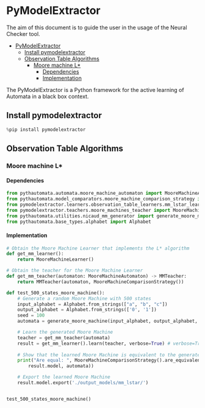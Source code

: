 # PyModelExtractor <!-- TOC ignore:true -->

The aim of this document is to guide the user in the usage of the Neural Checker tool.

<!-- TOC -->

- [PyModelExtractor](#pymodelextractor)
    - [Install pymodelextractor](#install-pymodelextractor)
    - [Observation Table Algorithms](#observation-table-algorithms)
        - [Moore machine L*](#moore-machine-l)
            - [Dependencies](#dependencies)
            - [Implementation](#implementation)

<!-- /TOC -->

The PyModelExtractor is a Python framework for the active learning of Automata in a black box context.

## Install pymodelextractor

```python
%pip install pymodelextractor
```

## Observation Table Algorithms

### Moore machine L*

#### Dependencies

```python
from pythautomata.automata.moore_machine_automaton import MooreMachineAutomaton
from pythautomata.model_comparators.moore_machine_comparison_strategy import MooreMachineComparisonStrategy
from pymodelextractor.learners.observation_table_learners.mm_lstar_learner import MMLStarLearner as MooreMachineLearner
from pymodelextractor.teachers.moore_machines_teacher import MooreMachineTeacher as MMTeacher
from pythautomata.utilities.nicaud_mm_generator import generate_moore_machine
from pythautomata.base_types.alphabet import Alphabet
```

#### Implementation
```python
# Obtain the Moore Machine Learner that implements the L* algorithm
def get_mm_learner():
    return MooreMachineLearner()

# Obtain the teacher for the Moore Machine Learner
def get_mm_teacher(automaton: MooreMachineAutomaton) -> MMTeacher:
    return MMTeacher(automaton, MooreMachineComparisonStrategy())

def test_500_states_moore_machine():
    # Generate a random Moore Machine with 500 states
    input_alphabet = Alphabet.from_strings(["a", "b", "c"])
    output_alphabet = Alphabet.from_strings(['0', '1'])
    seed = 100
    automata = generate_moore_machine(input_alphabet, output_alphabet, 500, seed)

    # Learn the generated Moore Machine
    teacher = get_mm_teacher(automata)
    result = get_mm_learner().learn(teacher, verbose=True) # verbose=True prints the learning process
    
    # Show that the learned Moore Machine is equivalent to the generated Moore Machine
    print("Are equal: ", MooreMachineComparisonStrategy().are_equivalent(
        result.model, automata))

    # Export the learned Moore Machine
    result.model.export('./output_models/mm_lstar/')


test_500_states_moore_machine()
```